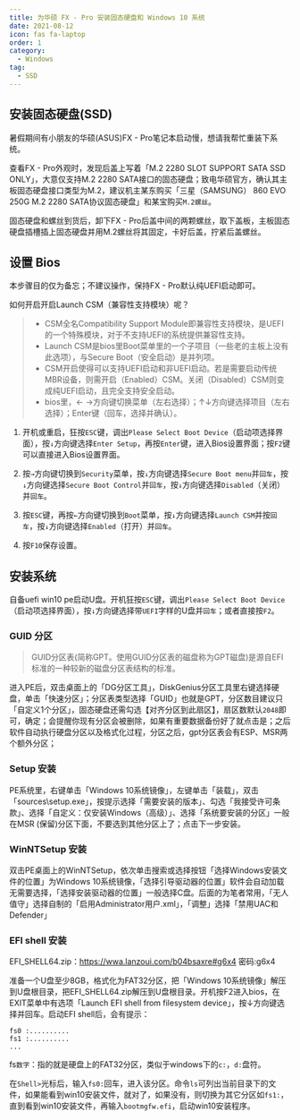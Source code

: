 ```yaml
---
title: 为华硕 FX - Pro 安装固态硬盘和 Windows 10 系统
date: 2021-08-12
icon: fas fa-laptop
order: 1
category:
  - Windows
tag:
  - SSD
---
```



## 安装固态硬盘(SSD)

暑假期间有小朋友的华硕(ASUS)FX - Pro笔记本启动慢，想请我帮忙重装下系统。

查看FX - Pro外观时，发现后盖上写着「M.2 2280 SLOT SUPPORT SATA SSD ONLY」，大意仅支持M.2 2280 SATA接口的固态硬盘；致电华硕官方，确认其主板固态硬盘接口类型为M.2，建议机主某东购买「三星（SAMSUNG） 860 EVO 250G M.2 2280 SATA协议固态硬盘」和某宝购买`M.2螺丝`。

固态硬盘和螺丝到货后，卸下FX - Pro后盖中间的两颗螺丝，取下盖板，主板固态硬盘插槽插上固态硬盘并用M.2螺丝将其固定，卡好后盖，拧紧后盖螺丝。

## 设置 Bios

本步骤目的仅为备忘；不建议操作，保持FX - Pro默认纯UEFI启动即可。

如何开启开启Launch CSM（兼容性支持模块）呢？ 

> * CSM全名Compatibility Support Module即兼容性支持模块，是UEFI的一个特殊模块，对于不支持UEFI的系统提供兼容性支持。
> * Launch CSM是bios里Boot菜单里的一个子项目（一些老的主板上没有此选项），与Secure Boot（安全启动）是并列项。
> * CSM开启使得可以支持UEFI启动和非UEFI启动。若是需要启动传统MBR设备，则需开启（Enabled）CSM。关闭（Disabled）CSM则变成纯UEFI启动，且完全支持安全启动。
> * bios里，← →方向键切换菜单（左右选择）；↑↓方向键选择项目（左右选择）；Enter键（回车，选择并确认）。

1. 开机或重启，狂按`ESC`键，调出`Please Select Boot Device`（启动项选择界面），按`↓`方向键选择`Enter Setup`，再按`Enter`键，进入Bios设置界面；按`F2`键可以直接进入Bios设置界面。

2. 按`→`方向键切换到`Security`菜单，按`↓`方向键选择`Secure Boot menu`并`回车`，按`↓`方向键选择`Secure Boot Control`并`回车`，按`↓`方向键选择`Disabled`（关闭）并`回车`。

3. 按`ESC`键，再按`←`方向键切换到`Boot`菜单，按`↓`方向键选择`Launch CSM`并按`回车`，按`↓`方向键选择`Enabled`（打开）并`回车`。

4. 按`F10`保存设置。

## 安装系统

自备uefi win10 pe启动U盘。开机狂按`ESC`键，调出`Please Select Boot Device`（启动项选择界面），按`↓`方向键选择带`UEFI`字样的U盘并`回车`；或者直接按`F2`。

### GUID 分区

> GUID分区表(简称GPT。使用GUID分区表的磁盘称为GPT磁盘)是源自EFI标准的一种较新的磁盘分区表结构的标准。

进入PE后，双击桌面上的「DG分区工具」，DiskGenius分区工具里右键选择硬盘，单击「快速分区」；分区表类型选择「GUID」也就是GPT，分区数目建议只「自定义1个分区」，固态硬盘还需勾选【对齐分区到此扇区】，扇区数默认`2048`即可，确定；会提醒你现有分区会被删除，如果有重要数据备份好了就点击是；之后软件自动执行硬盘分区以及格式化过程，分区之后，gpt分区表会有ESP、MSR两个额外分区；


### Setup 安装

PE系统里，右键单击「Windows 10系统镜像」，左键单击「装载」，双击「sources\setup.exe」，按提示选择「需要安装的版本」、勾选「我接受许可条款」、选择「自定义：仅安装Windows（高级）」、选择「系统要安装的分区」一般在MSR (保留)分区下面，不要选到其他分区上了；点击下一步安装。

### WinNTSetup 安装

双击PE桌面上的WinNTSetup，依次单击搜索或选择按钮「选择Windows安装文件的位置」为Windows 10系统镜像，「选择引导驱动器的位置」软件会自动加载无需要选择，「选择安装驱动器的位置」一般选择C盘。后面的为笔者常用，「无人值守」选择自制的「启用Administrator用户.xml」，「调整」选择「禁用UAC和Defender」

### EFI shell 安装

EFI_SHELL64.zip：<https://wwa.lanzoui.com/b04bsaxre#g6x4>  密码:g6x4

准备一个U盘至少8GB，格式化为FAT32分区，把「Windows 10系统镜像」解压到U盘根目录，把EFI_SHELL64.zip解压到U盘根目录。开机按F2进入bios，在EXIT菜单中有选项「Launch EFI shell from filesystem device」，按↓方向键选择并回车。启动EFI shell后，会有提示：
```shell
fs0 :..........
fs1 :..........
...
```
fs`数字`：指的就是硬盘上的FAT32分区，类似于windows下的`c:`，`d:`盘符。

在`Shell>`光标后，输入`fs0:`回车，进入该分区。命令`ls`可列出当前目录下的文件，如果能看到win10安装文件，就对了，如果没有，则切换为其它分区如`fs1:`，直到看到win10安装文件，再输入`bootmgfw.efi`，启动win10安装程序。